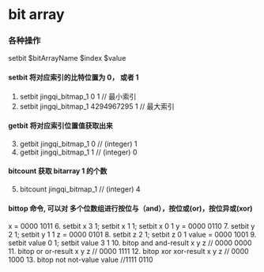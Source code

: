 # bit array

### 各种操作
setbit $bitArrayName $index $value
#### setbit 将对应索引的比特位置为 0， 或者 1
1. setbit jingqi_bitmap_1 0 1              // 最小索引
2. setbit jingqi_bitmap_1 4294967295 1     // 最大索引
#### getbit 将对应索引位置值获取出来
3. getbit jingqi_bitmap_1 0                // (integer) 1
4. getbit jingqi_bitmap_1 1                // (integer) 0
#### bitcount 获取 bitarray 1 的个数
5. bitcount jingqi_bitmap_1                // (integer) 4
#### bittop 命令, 可以对 多个位数组进行按位与（and），按位或(or)，按位异或(xor)
x = 0000 1011
6. setbit x 3 1; setbit x 1 1; setbit x 0 1
y = 0000 0110
7. setbit y 2 1; setbit y 1 1
z = 0000 0101
8. setbit z 2 1; setbit z 0 1
value = 0000 1001
9. setbit value 0 1; setbit value 3 1
10. bitop and and-result x y z // 0000 0000
11. bitop or or-result x y z // 0000 1111
12. bitop xor xor-result x y z // 0000 1000
13. bitop not not-value value //1111 0110
